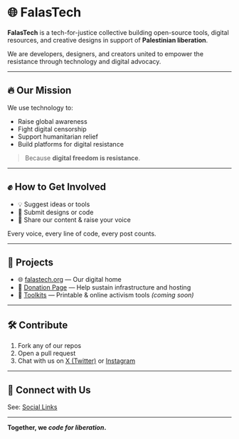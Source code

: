 # 🌐 FalasTech

**FalasTech** is a tech-for-justice collective building open-source tools, digital resources, and creative designs in support of **Palestinian liberation**.

We are developers, designers, and creators united to empower the resistance through technology and digital advocacy.

---

## 🔥 Our Mission

We use technology to:

- Raise global awareness  
- Fight digital censorship  
- Support humanitarian relief  
- Build platforms for digital resistance  

> Because **digital freedom is resistance**.

---

## ✊ How to Get Involved

- 💡 Suggest ideas or tools  
- 🎨 Submit designs or code  
- 📣 Share our content & raise your voice  

Every voice, every line of code, every post counts.

---

## 🚀 Projects

- 🌐 [falastech.org](https://falastech.pages.dev) — Our digital home  
- 💸 [Donation Page](#) — Help sustain infrastructure and hosting  
- 🧰 [Toolkits](#) — Printable & online activism tools *(coming soon)*

---

## 🛠️ Contribute

1. Fork any of our repos  
2. Open a pull request  
3. Chat with us on [X (Twitter)](https://x.com/falastech) or [Instagram](https://instagram.com/falastech)

---

## 🤝 Connect with Us

See: [Social Links](socials.md)

---

**Together, we _code for liberation_.**
